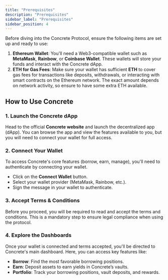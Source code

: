 ```yaml
---
title: "Prerequisites"
description: "Prerequisites"
sidebar_label: "Prerequisites"
sidebar_position: 4
---
```


Before diving into the Concrete Protocol, ensure the following items are set up and ready to use:

1. **Ethereum Wallet**: You'll need a Web3-compatible wallet such as **MetaMask**, **Rainbow**, or **Coinbase Wallet**. These wallets will store your funds and interact with the Concrete dApp.
2. **ETH for Gas Fees**: Make sure your wallet has sufficient **ETH** to cover gas fees for transactions like deposits, withdrawals, or interacting with smart contracts on the Ethereum network. The exact amount depends on network activity, so ensure to have some extra ETH available.

## How to Use Concrete

### 1. Launch the Concrete dApp  
   Head to the official **Concrete website** and launch the decentralized app (dApp). You can browse the app and view the features available to you, but you will need to connect your wallet for full access.

### 2. Connect Your Wallet
   To access Concrete's core features (borrow, earn, manage), you'll need to authenticate by connecting your wallet.  
   - Click on the **Connect Wallet** button.
   - Select your wallet provider (MetaMask, Rainbow, etc.).
   - Sign the message in your wallet to authenticate.

### 3. Accept Terms & Conditions  
   Before you proceed, you will be required to read and accept the terms and conditions. This is a mandatory step to ensure legal compliance when using the protocol.

### 4. Explore the Dashboards
   Once your wallet is connected and terms accepted, you'll be directed to Concrete's main dashboard. Here, you can access key features like:
   - **Borrow**: Find the most favorable borrowing positions.
   - **Earn**: Deposit assets to earn yields in Concrete’s vaults.
   - **Portfolio**: Track your borrowing positions, vault deposits, and rewards.
